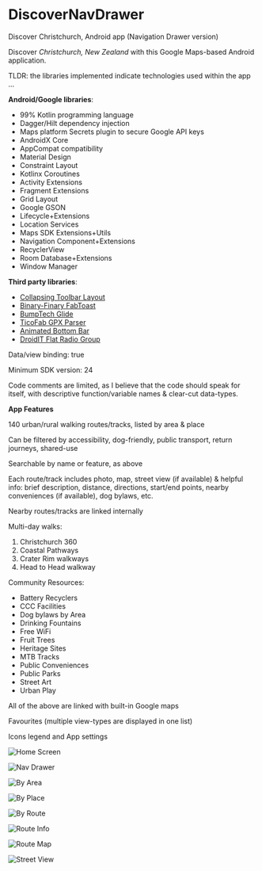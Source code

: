 # DiscoverNavDrawer
Discover Christchurch, Android app (Navigation Drawer version)

Discover *Christchurch, New Zealand* with this Google Maps-based Android application.

TLDR: the libraries implemented indicate technologies used within the app ...

**Android/Google libraries**:
* 99% Kotlin programming language
* Dagger/Hilt dependency injection
* Maps platform Secrets plugin to secure Google API keys
* AndroidX Core
* AppCompat compatibility
* Material Design
* Constraint Layout
* Kotlinx Coroutines
* Activity Extensions
* Fragment Extensions
* Grid Layout
* Google GSON
* Lifecycle+Extensions
* Location Services
* Maps SDK Extensions+Utils
* Navigation Component+Extensions
* RecyclerView
* Room Database+Extensions
* Window Manager

**Third party libraries**:
* [Collapsing Toolbar Layout](https://github.com/HendraAnggrian/collapsingtoolbarlayout-subtitle)
* [Binary-Finary FabToast](https://android-arsenal.com/details/1/6589)
* [BumpTech Glide](https://github.com/bumptech/glide)
* [TicoFab GPX Parser](https://github.com/ticofab/android-gpx-parser)
* [Animated Bottom Bar](https://android-arsenal.com/details/1/8058)
* [DroidIT Flat Radio Group](https://github.com/droid-it/Flat-Radio-Group)

Data/view binding: true

Minimum SDK version: 24

Code comments are limited, as I believe that the code should speak for itself, with descriptive function/variable names & clear-cut data-types.

**App Features**

140 urban/rural walking routes/tracks, listed by area & place

Can be filtered by accessibility, dog-friendly, public transport, return journeys, shared-use

Searchable by name or feature, as above

Each route/track includes photo, map, street view (if available) & helpful info: brief description, distance, directions, start/end points, nearby conveniences (if available), dog bylaws, etc.

Nearby routes/tracks are linked internally

Multi-day walks:
1. Christchurch 360
2. Coastal Pathways
3. Crater Rim walkways
4. Head to Head walkway

Community Resources:
* Battery Recyclers
* CCC Facilities
* Dog bylaws by Area
* Drinking Fountains
* Free WiFi
* Fruit Trees
* Heritage Sites
* MTB Tracks
* Public Conveniences
* Public Parks
* Street Art
* Urban Play

All of the above are linked with built-in Google maps

Favourites (multiple view-types are displayed in one list)

Icons legend and App settings

![Home Screen](images/Screenshot_1.png "Home Screen")

![Nav Drawer](images/Screenshot_2.png "Nav Drawer")

![By Area](images/Screenshot_3.png "By Area")

![By Place](images/Screenshot_4.png "By Place")

![By Route](images/Screenshot_5.png "By Route")

![Route Info](images/Screenshot_6.png "Route Info")

![Route Map](images/Screenshot_7.png "Route Map")

![Street View](images/Screenshot_8.png "Street View")

